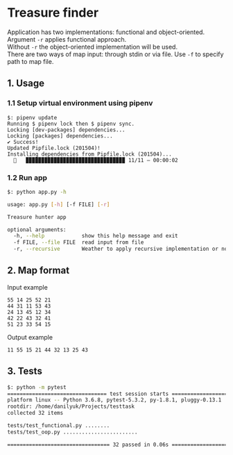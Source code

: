 # Treasure finder
Application has two implementations: functional and object-oriented.
Argument `-r` applies functional approach.  
Without `-r` the object-oriented implementation will be used.  
There are two ways of map input: through stdin or via file. Use `-f` to specify path to map file. 
## 1. Usage
### 1.1 Setup virtual environment using pipenv
```
$: pipenv update
Running $ pipenv lock then $ pipenv sync.
Locking [dev-packages] dependencies...
Locking [packages] dependencies...
✔ Success! 
Updated Pipfile.lock (201504)!
Installing dependencies from Pipfile.lock (201504)...
  🐍   ▉▉▉▉▉▉▉▉▉▉▉▉▉▉▉▉▉▉▉▉▉▉▉▉▉▉▉▉▉▉▉▉ 11/11 — 00:00:02

```
### 1.2 Run app
```bash
$: python app.py -h

usage: app.py [-h] [-f FILE] [-r]

Treasure hunter app

optional arguments:
  -h, --help            show this help message and exit
  -f FILE, --file FILE  read input from file
  -r, --recursive       Weather to apply recursive implementation or not
```

## 2. Map format
Input example
```
55 14 25 52 21
44 31 11 53 43
24 13 45 12 34
42 22 43 32 41
51 23 33 54 15
```

Output example

```
11 55 15 21 44 32 13 25 43
```


## 3. Tests

```bash
$: python -m pytest                                                                                                                                      ✔  3067  14:38:05
================================ test session starts =================================
platform linux -- Python 3.6.8, pytest-5.3.2, py-1.8.1, pluggy-0.13.1
rootdir: /home/danilyuk/Projects/testtask
collected 32 items                                                                                                                                                                                                                     

tests/test_functional.py ........                                                                                                                                                                                                [ 25%]
tests/test_oop.py ........................                                                                                                                                                                                       [100%]

================================= 32 passed in 0.06s =================================
```